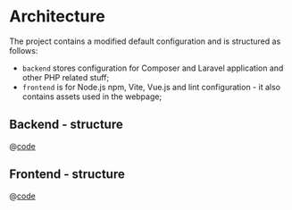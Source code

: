 # Architecture
The project contains a modified default configuration and is structured as follows:
- `backend` stores configuration for Composer and Laravel application and other PHP related stuff;
- `frontend` is for Node.js npm, Vite, Vue.js and lint configuration - it also contains assets used in the webpage;

## Backend - structure
@[code](@/structure/backend.md)

## Frontend - structure
@[code](@/structure/frontend.md)